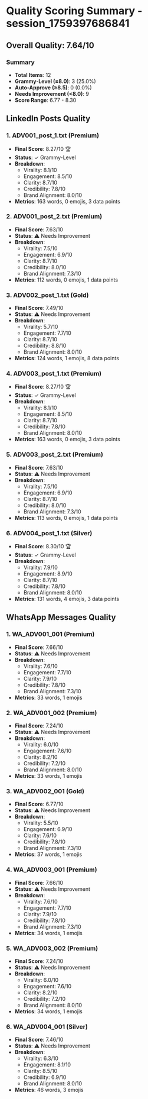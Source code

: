# Quality Scoring Summary - session_1759397686841

## Overall Quality: 7.64/10

### Summary
- **Total Items**: 12
- **Grammy-Level (≥8.0)**: 3 (25.0%)
- **Auto-Approve (≥8.5)**: 0 (0.0%)
- **Needs Improvement (<8.0)**: 9
- **Score Range**: 6.77 - 8.30



## LinkedIn Posts Quality


### 1. ADV001_post_1.txt (Premium)
- **Final Score**: 8.27/10 🏆
- **Status**: ✓ Grammy-Level
- **Breakdown**:
  - Virality: 8.1/10
  - Engagement: 8.5/10
  - Clarity: 8.7/10
  - Credibility: 7.8/10
  - Brand Alignment: 8.0/10
- **Metrics**: 163 words, 0 emojis, 3 data points


### 2. ADV001_post_2.txt (Premium)
- **Final Score**: 7.63/10 
- **Status**: ⚠️ Needs Improvement
- **Breakdown**:
  - Virality: 7.5/10
  - Engagement: 6.9/10
  - Clarity: 8.7/10
  - Credibility: 8.0/10
  - Brand Alignment: 7.3/10
- **Metrics**: 112 words, 0 emojis, 1 data points


### 3. ADV002_post_1.txt (Gold)
- **Final Score**: 7.49/10 
- **Status**: ⚠️ Needs Improvement
- **Breakdown**:
  - Virality: 5.7/10
  - Engagement: 7.7/10
  - Clarity: 8.7/10
  - Credibility: 8.8/10
  - Brand Alignment: 8.0/10
- **Metrics**: 124 words, 1 emojis, 8 data points


### 4. ADV003_post_1.txt (Premium)
- **Final Score**: 8.27/10 🏆
- **Status**: ✓ Grammy-Level
- **Breakdown**:
  - Virality: 8.1/10
  - Engagement: 8.5/10
  - Clarity: 8.7/10
  - Credibility: 7.8/10
  - Brand Alignment: 8.0/10
- **Metrics**: 163 words, 0 emojis, 3 data points


### 5. ADV003_post_2.txt (Premium)
- **Final Score**: 7.63/10 
- **Status**: ⚠️ Needs Improvement
- **Breakdown**:
  - Virality: 7.5/10
  - Engagement: 6.9/10
  - Clarity: 8.7/10
  - Credibility: 8.0/10
  - Brand Alignment: 7.3/10
- **Metrics**: 113 words, 0 emojis, 1 data points


### 6. ADV004_post_1.txt (Silver)
- **Final Score**: 8.30/10 🏆
- **Status**: ✓ Grammy-Level
- **Breakdown**:
  - Virality: 7.9/10
  - Engagement: 8.9/10
  - Clarity: 8.7/10
  - Credibility: 7.8/10
  - Brand Alignment: 8.0/10
- **Metrics**: 131 words, 4 emojis, 3 data points


## WhatsApp Messages Quality


### 1. WA_ADV001_001 (Premium)
- **Final Score**: 7.66/10 
- **Status**: ⚠️ Needs Improvement
- **Breakdown**:
  - Virality: 7.6/10
  - Engagement: 7.7/10
  - Clarity: 7.9/10
  - Credibility: 7.8/10
  - Brand Alignment: 7.3/10
- **Metrics**: 33 words, 1 emojis


### 2. WA_ADV001_002 (Premium)
- **Final Score**: 7.24/10 
- **Status**: ⚠️ Needs Improvement
- **Breakdown**:
  - Virality: 6.0/10
  - Engagement: 7.6/10
  - Clarity: 8.2/10
  - Credibility: 7.2/10
  - Brand Alignment: 8.0/10
- **Metrics**: 33 words, 1 emojis


### 3. WA_ADV002_001 (Gold)
- **Final Score**: 6.77/10 
- **Status**: ⚠️ Needs Improvement
- **Breakdown**:
  - Virality: 5.5/10
  - Engagement: 6.9/10
  - Clarity: 7.6/10
  - Credibility: 7.8/10
  - Brand Alignment: 7.3/10
- **Metrics**: 37 words, 1 emojis


### 4. WA_ADV003_001 (Premium)
- **Final Score**: 7.66/10 
- **Status**: ⚠️ Needs Improvement
- **Breakdown**:
  - Virality: 7.6/10
  - Engagement: 7.7/10
  - Clarity: 7.9/10
  - Credibility: 7.8/10
  - Brand Alignment: 7.3/10
- **Metrics**: 34 words, 1 emojis


### 5. WA_ADV003_002 (Premium)
- **Final Score**: 7.24/10 
- **Status**: ⚠️ Needs Improvement
- **Breakdown**:
  - Virality: 6.0/10
  - Engagement: 7.6/10
  - Clarity: 8.2/10
  - Credibility: 7.2/10
  - Brand Alignment: 8.0/10
- **Metrics**: 34 words, 1 emojis


### 6. WA_ADV004_001 (Silver)
- **Final Score**: 7.46/10 
- **Status**: ⚠️ Needs Improvement
- **Breakdown**:
  - Virality: 6.3/10
  - Engagement: 8.1/10
  - Clarity: 8.5/10
  - Credibility: 6.9/10
  - Brand Alignment: 8.0/10
- **Metrics**: 46 words, 3 emojis

